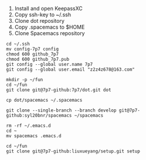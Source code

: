 1. Install and open KeepassXC
2. Copy ssh-key to ~/.ssh
3. Clone dot repository
4. Copy .spacemacs to $HOME
5. Clone Spacemacs repository


```shell
cd ~/.ssh
mv config-7p7 config
chmod 600 github_7p7
chmod 600 github_7p7.pub
git config --global user.name 7p7
git config --global user.email "z2z4z678@163.com"

mkdir -p ~/fun
cd ~/fun
git clone git@7p7-github:7p7/dot.git dot

cp dot/spacemacs ~/.spacemacs

git clone --single-branch --branch develop git@7p7-github:syl20bnr/spacemacs ~/spacemacs

rm -rf ~/.emacs.d
cd ~
mv spacemacs .emacs.d

cd ~/fun
git clone git@7p7-github:liuxueyang/setup.git setup
```
